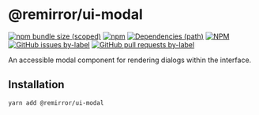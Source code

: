# @remirror/ui-modal

[![npm bundle size (scoped)](https://img.shields.io/bundlephobia/minzip/@remirror/ui-modal.svg?style=for-the-badge)](https://bundlephobia.com/result?p=@remirror/ui-modal) [![npm](https://img.shields.io/npm/dm/@remirror/ui-modal.svg?style=for-the-badge&logo=npm)](https://www.npmjs.com/package/@remirror/ui-modal) [![Dependencies (path)](https://img.shields.io/david/ifiokjr/remirror.svg?logo=npm&path=@remirror%2Fui-modal&style=for-the-badge)](https://github.com/ifiokjr/remirror/blob/master/@remirror/ui-modal/package.json) [![NPM](https://img.shields.io/npm/l/@remirror/ui-modal.svg?style=for-the-badge)](https://github.com/ifiokjr/remirror/blob/master/LICENSE) [![GitHub issues by-label](https://img.shields.io/github/issues/ifiokjr/remirror/@remirror/ui-modal.svg?label=Open%20Issues&logo=github&style=for-the-badge)](https://github.com/ifiokjr/remirror/issues?utf8=%E2%9C%93&q=is%3Aissue+is%3Aopen+sort%3Aupdated-desc+label%3A%40remirror%2Fui-modal) [![GitHub pull requests by-label](https://img.shields.io/github/issues-pr/ifiokjr/remirror/@remirror/ui-modal.svg?label=Open%20Pull%20Requests&logo=github&style=for-the-badge)](https://github.com/ifiokjr/remirror/pulls?utf8=%E2%9C%93&q=is%3Apr+is%3Aopen+sort%3Aupdated-desc+label%3A%40remirror%2Fui-modal)

An accessible modal component for rendering dialogs within the interface.

## Installation

```bash
yarn add @remirror/ui-modal
```
